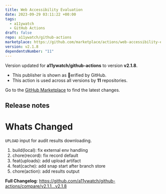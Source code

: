 ```yaml
---
title: Web Accessibility Evaluation
date: 2023-09-29 03:11:22 +00:00
tags:
  - a11ywatch
  - GitHub Actions
draft: false
repo: a11ywatch/github-actions
marketplace: https://github.com/marketplace/actions/web-accessibility-evaluation
version: v2.1.8
dependentsNumber: "11"
---
```



Version updated for **a11ywatch/github-actions** to version **v2.1.8**.
- This publisher is shown as erified by GitHub.
- This action is used across all versions by **11** repositories.

Go to the [GitHub Marketplace](https://github.com/marketplace/actions/web-accessibility-evaluation) to find the latest changes.

## Release notes

# Whats Changed

`UPLOAD` input for audit results downloading.

1. build(local): fix external env handling
1. chore(record): fix record default
1. feat(uploads): add upload artifact
1. feat(cache): add snap start after branch store
1. chore(action): add results output

**Full Changelog**: https://github.com/a11ywatch/github-actions/compare/v2.1.1...v2.1.8
